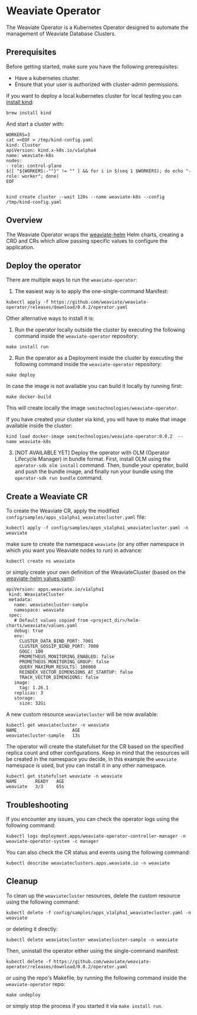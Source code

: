 # Weaviate Operator

The Weaviate Operator is a Kubernetes Operator designed to automate the management of Weaviate Database Clusters.

## Prerequisites

Before getting started, make sure you have the following prerequisites:

- Have a kubernetes cluster.
- Ensure that your user is authorized with cluster-admin permissions.

If you want to deploy a local kubernetes cluster for local testing you can [install kind](https://kind.sigs.k8s.io/docs/user/quick-start/#installation):
```
brew install kind
```

And start a cluster with:
```
WORKERS=3
cat <<EOF > /tmp/kind-config.yaml
kind: Cluster
apiVersion: kind.x-k8s.io/v1alpha4
name: weaviate-k8s
nodes:
- role: control-plane
$([ "${WORKERS:-""}" != "" ] && for i in $(seq 1 $WORKERS); do echo "- role: worker"; done)
EOF


kind create cluster --wait 120s --name weaviate-k8s --config /tmp/kind-config.yaml
```

## Overview

The Weaviate Operator wraps the [weaviate-helm](https://github.com/weaviate/weaviate-helm) Helm charts, creating a CRD and CRs which allow passing specific values to configure the application.


## Deploy the operator

There are multiple ways to run the `weaviate-operator`:

1. The easiest way is to apply the one-single-command Manifest:

```shell
kubectl apply -f https://github.com/weaviate/weaviate-operator/releases/download/0.0.2/operator.yaml
```

Other alternative ways to install it is:

1. Run the operator locally outside the cluster by executing the following command inside the `weaviate-operator` repository:

```shell
make install run
```

2. Run the operator as a Deployment inside the cluster by executing the following command inside the `weaviate-operator` repository:

```shell
make deploy
```

In case the image is not available you can build it locally by running first:

```shell
make docker-build
```

This will create locally the image `semitechnologies/weaviate-operator`.

If you have created your cluster via kind, you will have to make that image available inside the cluster:

```shell
kind load docker-image semitechnologies/weaviate-operator:0.0.2  --name weaviate-k8s
```

3. [NOT AVAILABLE YET] Deploy the operator with OLM (Operator Lifecycle Manager) in bundle format. First, install OLM using the `operator-sdk olm install` command. Then, bundle your operator, build and push the bundle image, and finally run your bundle using the `operator-sdk run bundle` command.

## Create a Weaviate CR

To create the Weaviate CR, apply the modified `config/samples/apps_v1alpha1_weaviatecluster.yaml` file:

```shell
kubectl apply -f config/samples/apps_v1alpha1_weaviatecluster.yaml -n weaviate
```

make sure to create the namespace `weaviate` (or any other namespace in which you want you Weaviate nodes to run) in advance:

```shell
kubectl create ns weaviate
```

or simply create your own definition of the WeaviateCluster (based on the [weaviate-helm values.yaml](https://github.com/weaviate/weaviate-helm/blob/master/weaviate/values.yaml)):

```
apiVersion: apps.weaviate.io/v1alpha1
 kind: WeaviateCluster
 metadata:
   name: weaviatecluster-sample
   namespace: weaviate
 spec:
   # Default values copied from <project_dir>/helm-charts/weaviate/values.yaml
   debug: true
   env:
     CLUSTER_DATA_BIND_PORT: 7001
     CLUSTER_GOSSIP_BIND_PORT: 7000
     GOGC: 100
     PROMETHEUS_MONITORING_ENABLED: false
     PROMETHEUS_MONITORING_GROUP: false
     QUERY_MAXIMUM_RESULTS: 100000
     REINDEX_VECTOR_DIMENSIONS_AT_STARTUP: false
     TRACK_VECTOR_DIMENSIONS: false
   image:
     tag: 1.26.1
   replicas: 3
   storage:
     size: 32Gi
```
A new custom resource `weaviatecluster` will be now available:

```shell
kubectl get weaviatecluster -n weaviate
NAME                     AGE
weaviatecluster-sample   13s

```
The operator will create the statefulset for the CR based on the specified replica count and other configurations. Keep in mind that the resources will be created in the namespace you decide, in this example the `weaviate` namespace is used, but you can install it in any other namespace. 

```shell
kubectl get statefulset weaviate -n weaviate
NAME       READY   AGE
weaviate   3/3     65s
```

## Troubleshooting

If you encounter any issues, you can check the operator logs using the following command:

```shell
kubectl logs deployment.apps/weaviate-operator-controller-manager -n weaviate-operator-system -c manager
```

You can also check the CR status and events using the following command:

```shell
kubectl describe weaviateclusters.apps.weaviate.io -n weaviate
```

## Cleanup

To clean up the `weaviatecluster` resources, delete the custom resource using the following command:

```shell
kubectl delete -f config/samples/apps_v1alpha1_weaviatecluster.yaml -n weaviate
```
or deleting it directly:

```shell
kubectl delete weaviatecluster weaviatecluster-sample -n weaviate
```

Then, uninstall the operator either using the single-command manifest:

```shell
kubectl delete -f https://github.com/weaviate/weaviate-operator/releases/download/0.0.2/operator.yaml
```

or using the repo's Makefile, by running the following command inside the `weaviate-operator` repo:

```shell
make undeploy
```

or simply stop the process if you started it via `make install run`.

